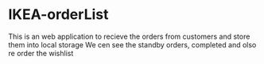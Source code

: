 # IKEA-orderList
This is an web application to recieve the orders from customers and store them into local storage 
We cen see the standby orders, completed and olso re order the wishlist
